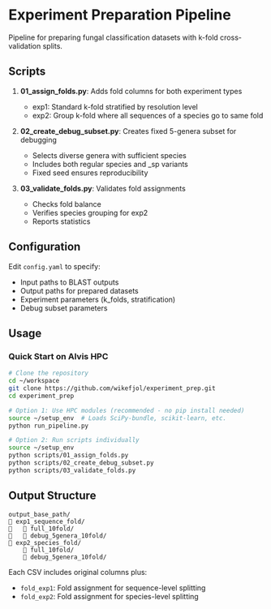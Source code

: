 # Experiment Preparation Pipeline

Pipeline for preparing fungal classification datasets with k-fold cross-validation splits.

## Scripts

1. **01_assign_folds.py**: Adds fold columns for both experiment types
   - exp1: Standard k-fold stratified by resolution level
   - exp2: Group k-fold where all sequences of a species go to same fold

2. **02_create_debug_subset.py**: Creates fixed 5-genera subset for debugging
   - Selects diverse genera with sufficient species
   - Includes both regular species and _sp variants
   - Fixed seed ensures reproducibility

3. **03_validate_folds.py**: Validates fold assignments
   - Checks fold balance
   - Verifies species grouping for exp2
   - Reports statistics

## Configuration

Edit `config.yaml` to specify:
- Input paths to BLAST outputs
- Output paths for prepared datasets
- Experiment parameters (k_folds, stratification)
- Debug subset parameters

## Usage

### Quick Start on Alvis HPC

```bash
# Clone the repository
cd ~/workspace
git clone https://github.com/wikefjol/experiment_prep.git
cd experiment_prep

# Option 1: Use HPC modules (recommended - no pip install needed)
source ~/setup_env  # Loads SciPy-bundle, scikit-learn, etc.
python run_pipeline.py

# Option 2: Run scripts individually
source ~/setup_env
python scripts/01_assign_folds.py
python scripts/02_create_debug_subset.py
python scripts/03_validate_folds.py
```

## Output Structure

```
output_base_path/
   exp1_sequence_fold/
      full_10fold/
      debug_5genera_10fold/
   exp2_species_fold/
       full_10fold/
       debug_5genera_10fold/
```

Each CSV includes original columns plus:
- `fold_exp1`: Fold assignment for sequence-level splitting
- `fold_exp2`: Fold assignment for species-level splitting